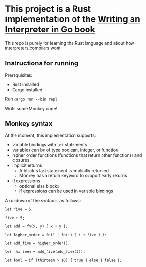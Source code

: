 # This project is a Rust implementation of the [Writing an Interpreter in Go book](https://interpreterbook.com/)

This repo is purely for learning the Rust language and about how interpreters/compilers work

## Instructions for running

Prerequisites:

* Rust installed
* Cargo installed

Run `cargo run --bin repl`

Write some Monkey code!

## Monkey syntax

At the moment, this implementation supports:
* variable bindings with `let` statements
* variables can be of type boolean, integer, or function
* higher order functions (functions that return other functions) and closures
* implicit returns
    * A block's last statement is implicitly returned
    * Monkey has a return keyword to support early returns
* if expressions
    * optional else blocks
    * if expressions can be used in variable bindings

A rundown of the syntax is as follows:

```
let five = 5;

five + 5;

let add = fn(x, y) { x + y };

let higher_order = fn() { fn(i) { i + five } };

let add_five = higher_order();

let thirteen = add_five(add_five(3));

let bool = if (thirteen > 10) { true } else { false };
```
